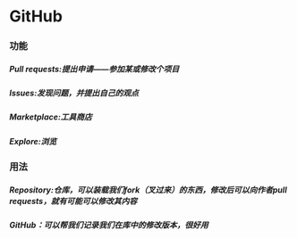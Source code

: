 # GitHub

### 功能

#####             Pull requests:提出申请——参加某或修改个项目

#####             Issues:发现问题，并提出自己的观点

#####             Marketplace:工具商店

#####             Explore:浏览

### 用法

##### Repository:仓库，可以装载我们fork（叉过来）的东西，修改后可以向作者pull requests，就有可能可以修改其内容

##### GitHub：可以帮我们记录我们在库中的修改版本，很好用

